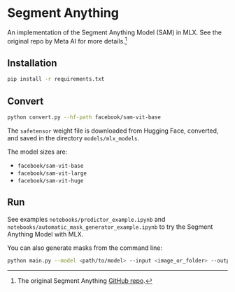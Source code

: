 # Segment Anything

An implementation of the Segment Anything Model (SAM) in MLX. See the original
repo by Meta AI for more details.[^1]

## Installation

```bash
pip install -r requirements.txt
```

## Convert

```bash
python convert.py --hf-path facebook/sam-vit-base
```

The `safetensor` weight file is downloaded from Hugging Face, converted, and
saved in the directory `models/mlx_models`.

The model sizes are:

- `facebook/sam-vit-base`
- `facebook/sam-vit-large`
- `facebook/sam-vit-huge`

## Run

See examples `notebooks/predictor_example.ipynb` and
`notebooks/automatic_mask_generator_example.ipynb` to try the Segment Anything
Model with MLX.

You can also generate masks from the command line:

```bash
python main.py --model <path/to/model> --input <image_or_folder> --output <path/to/output>
```

[^1]: The original Segment Anything [GitHub repo](https://github.com/facebookresearch/segment-anything/tree/main).
